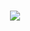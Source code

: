 <h1 align="center">
    <img src="https://readme-typing-svg.herokuapp.com?font=Righteous&size=35&pause=1000color=7B5F48&center=true&random=false&width=435&lines=Hi+There!+%F0%9F%91%8B;Im+Ivan+Bosnjak!;" />
</h1>
